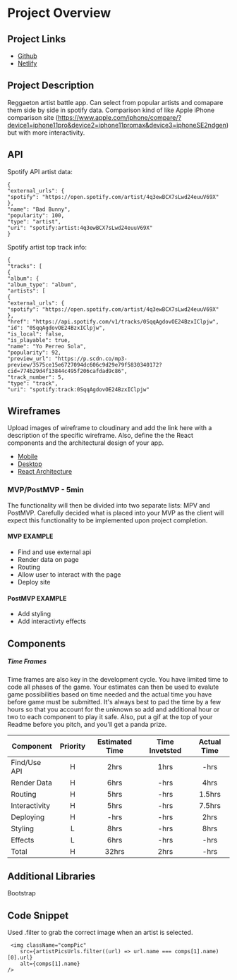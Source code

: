 # Project Overview

## Project Links

- [Github](https://github.com/wt08/Reggaeton_App)
- [Netlify](https://reggaeton-compare.netlify.app/#/)

## Project Description

Reggaeton artist battle app. Can select from popular artists and comapare them side by side in spotify data. Comparison kind of like Apple iPhone comparison site (https://www.apple.com/iphone/compare/?device1=iphone11pro&device2=iphone11promax&device3=iphoneSE2ndgen) but with more interactivity.

## API

Spotify API artist data:

```
{
"external_urls": {
"spotify": "https://open.spotify.com/artist/4q3ewBCX7sLwd24euuV69X"
},
"name": "Bad Bunny",
"popularity": 100,
"type": "artist",
"uri": "spotify:artist:4q3ewBCX7sLwd24euuV69X"
}
```

Spotify artist top track info:

```
{
"tracks": [
{
"album": {
"album_type": "album",
"artists": [
{
"external_urls": {
"spotify": "https://open.spotify.com/artist/4q3ewBCX7sLwd24euuV69X"
},
"href": "https://api.spotify.com/v1/tracks/0SqqAgdovOE24BzxIClpjw",
"id": "0SqqAgdovOE24BzxIClpjw",
"is_local": false,
"is_playable": true,
"name": "Yo Perreo Sola",
"popularity": 92,
"preview_url": "https://p.scdn.co/mp3-preview/3575ce15e6727094dc606c9d29e79f5830340172?cid=774b29d4f13844c495f206cafdad9c86",
"track_number": 5,
"type": "track",
"uri": "spotify:track:0SqqAgdovOE24BzxIClpjw"
```

## Wireframes

Upload images of wireframe to cloudinary and add the link here with a description of the specific wireframe. Also, define the the React components and the architectural design of your app.

- [Mobile](https://res.cloudinary.com/dgbf3yxnd/image/upload/v1593180055/GA%20-%20Project%202/IMG_0332_k20fjj.jpg)
- [Desktop](https://res.cloudinary.com/dgbf3yxnd/image/upload/v1593180150/GA%20-%20Project%202/IMG_0333_gdyvph.jpg)
- [React Architecture](https://res.cloudinary.com/dgbf3yxnd/image/upload/v1593182351/GA%20-%20Project%202/image0_trqvac.jpg)

### MVP/PostMVP - 5min

The functionality will then be divided into two separate lists: MPV and PostMVP. Carefully decided what is placed into your MVP as the client will expect this functionality to be implemented upon project completion.

#### MVP EXAMPLE

- Find and use external api
- Render data on page
- Routing
- Allow user to interact with the page
- Deploy site

#### PostMVP EXAMPLE

- Add styling
- Add interactivty effects

## Components

##### Time Frames

Time frames are also key in the development cycle. You have limited time to code all phases of the game. Your estimates can then be used to evalute game possibilities based on time needed and the actual time you have before game must be submitted. It's always best to pad the time by a few hours so that you account for the unknown so add and additional hour or two to each component to play it safe. Also, put a gif at the top of your Readme before you pitch, and you'll get a panda prize.

| Component     | Priority | Estimated Time | Time Invetsted | Actual Time |
| ------------- | :------: | :------------: | :------------: | :---------: |
| Find/Use API  |    H     |      2hrs      |      1hrs      |    -hrs     |
| Render Data   |    H     |      6hrs      |      -hrs      |    4hrs     |
| Routing       |    H     |      5hrs      |      -hrs      |   1.5hrs    |
| Interactivity |    H     |      5hrs      |      -hrs      |   7.5hrs    |
| Deploying     |    H     |      -hrs      |      -hrs      |    2hrs     |
| Styling       |    L     |      8hrs      |      -hrs      |    8hrs     |
| Effects       |    L     |      6hrs      |      -hrs      |    -hrs     |
| Total         |    H     |     32hrs      |      2hrs      |    -hrs     |

## Additional Libraries

Bootstrap

## Code Snippet

Used .filter to grab the correct image when an artist is selected.

```
 <img className="compPic"
    src={artistPicsUrls.filter((url) => url.name === comps[1].name)[0].url}
    alt={comps[1].name}
/>
```
